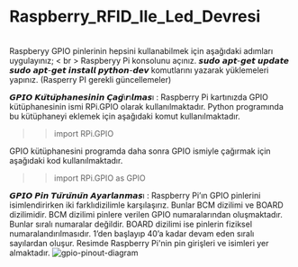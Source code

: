 # Raspberry_RFID_Ile_Led_Devresi

<br> Raspberyy GPIO pinlerinin hepsini kullanabilmek için aşağıdaki adımları uygulayınız; < br >
Raspberyy Pi konsolunu açınız.
𝙨𝙪𝙙𝙤 𝙖𝙥𝙩-𝙜𝙚𝙩 𝙪𝙥𝙙𝙖𝙩𝙚
𝙨𝙪𝙙𝙤 𝙖𝙥𝙩-𝙜𝙚𝙩 𝙞𝙣𝙨𝙩𝙖𝙡𝙡 𝙥𝙮𝙩𝙝𝙤𝙣-𝙙𝙚𝙫
komutlarını yazarak yüklemeleri yapınız. (Rasperry PI gerekli güncellemeler)

𝙂𝙋𝙄𝙊 𝙆𝙪̈𝙩𝙪̈𝙥𝙝𝙖𝙣𝙚𝙨𝙞𝙣𝙞𝙣 𝘾̧𝙖𝙜̆ı𝙧ı𝙡𝙢𝙖𝙨ı : 
Raspberry Pi kartınızda GPIO kütüphanesinin ismi RPi.GPIO olarak kullanılmaktadır. Python programında bu kütüphaneyi eklemek için aşağıdaki komut kullanılmaktadır.
>> import RPi.GPIO

GPIO kütüphanesini programda daha sonra GPIO ismiyle çağırmak için
aşağıdaki kod kullanılmaktadır.

>> import RPi.GPIO as GPIO

𝙂𝙋𝙄𝙊 𝙋𝙞𝙣 𝙏𝙪̈𝙧𝙪̈𝙣𝙪̈𝙣 𝘼𝙮𝙖𝙧𝙡𝙖𝙣𝙢𝙖𝙨ı : 
Raspberry Pi’ın GPIO pinlerini isimlendirirken iki farklıdizilimle karşılaşırız. Bunlar BCM dizilimi ve BOARD dizilimidir. BCM dizilimi pinlere verilen GPIO numaralarından oluşmaktadır. Bunlar sıralı numaralar değildir. BOARD dizilimi ise pinlerin fiziksel numaralandırılmasıdır. 1’den başlayıp 40’a kadar devam eden sıralı sayılardan oluşur.
Resimde Raspberry Pi'nin pin girişleri ve isimleri yer almaktadır.
![gpio-pinout-diagram](https://user-images.githubusercontent.com/106193850/187070778-c4f0181f-84a5-4524-9053-1717bb102509.png)
